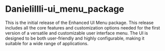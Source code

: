 # Danielillli-ui_menu_package
This is the initial release of the Enhanced UI Menu package. This release includes all the core features and customization options needed for the first version of a versatile and customizable user interface menu. The UI is designed to be both user-friendly and highly configurable, making it suitable for a wide range of applications.
